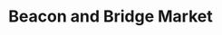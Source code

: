 ---
title: "Beacon and Bridge Market"
url: /fife-lake/beacon-and-bridge-market/
shop: convenience
---